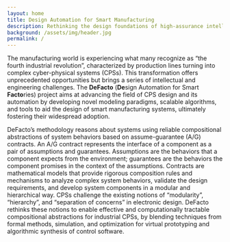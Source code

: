 ```yaml
---
layout: home
title: Design Automation for Smart Manufacturing
description: Rethinking the design foundations of high-assurance intelligent manufacturing systems
background: /assets/img/header.jpg
permalink: /
---
```


The manufacturing world is experiencing what many recognize as “the fourth 
industrial revolution”, characterized by production lines turning into complex 
cyber-physical systems (CPSs). This transformation offers unprecedented 
opportunities but brings a series of intellectual and engineering challenges. 
The **DeFacto** (**De**sign Automation for Smart **Facto**ries)
project aims at advancing 
the field of CPS design and its automation by developing novel modeling 
paradigms, scalable algorithms, and tools to aid the design of smart 
manufacturing systems, ultimately fostering their widespread adoption.

DeFacto’s methodology reasons about systems using reliable compositional 
abstractions of system behaviors based on assume-guarantee (A/G) contracts. 
An A/G contract represents the interface of a component as a pair of assumptions
and guarantees. Assumptions are the behaviors that a component expects from the
environment; guarantees are the behaviors the component promises in the context
of the assumptions. Contracts are mathematical models that provide rigorous
composition rules and mechanisms to analyze complex system behaviors, validate
the design requirements, and develop system components in a modular and
hierarchical way. CPSs challenge the existing notions of “modularity”,
“hierarchy”, and “separation of concerns” in electronic design. DeFacto rethinks
these notions to enable effective and computationally tractable compositional 
abstractions for industrial CPSs, by blending techniques from formal methods, 
simulation, and optimization for virtual prototyping and algorithmic synthesis 
of control software.

